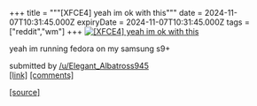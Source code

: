 +++
title = """[XFCE4] yeah im ok with this"""
date = 2024-11-07T10:31:45.000Z
expiryDate = 2024-11-07T10:31:45.000Z
tags = ["reddit","wm"]
+++
[![[XFCE4] yeah im ok with this](https://b.thumbs.redditmedia.com/LXvaqKuaneqDTsTa1sET4nXhawg1dpTzit4E6pVKv0Q.jpg "[XFCE4] yeah im ok with this")](https://www.reddit.com/r/unixporn/comments/1glngr7/xfce4_yeah_im_ok_with_this/)

yeah im running fedora on my samsung s9+

submitted by [/u/Elegant\_Albatross945](https://www.reddit.com/user/Elegant_Albatross945)  
[\[link\]](https://www.reddit.com/gallery/1glngr7) [\[comments\]](https://www.reddit.com/r/unixporn/comments/1glngr7/xfce4_yeah_im_ok_with_this/)

[[source]](https://www.reddit.com/r/unixporn/comments/1glngr7/xfce4_yeah_im_ok_with_this/)
